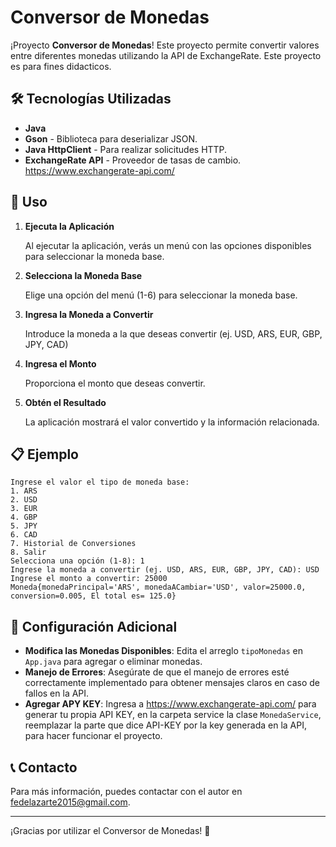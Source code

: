 # Conversor de Monedas

¡Proyecto **Conversor de Monedas**! Este proyecto permite convertir valores entre diferentes monedas utilizando la API de ExchangeRate. Este proyecto es para fines didacticos.

## 🛠️ Tecnologías Utilizadas

- **Java**
- **Gson** - Biblioteca para deserializar JSON.
- **Java HttpClient** - Para realizar solicitudes HTTP.
- **ExchangeRate API** - Proveedor de tasas de cambio. https://www.exchangerate-api.com/

## 🧩 Uso

1. **Ejecuta la Aplicación**

   Al ejecutar la aplicación, verás un menú con las opciones disponibles para seleccionar la moneda base.

2. **Selecciona la Moneda Base**

   Elige una opción del menú (1-6) para seleccionar la moneda base.

3. **Ingresa la Moneda a Convertir**

   Introduce la moneda a la que deseas convertir (ej. USD, ARS, EUR, GBP, JPY, CAD)

4. **Ingresa el Monto**

   Proporciona el monto que deseas convertir.

5. **Obtén el Resultado**

   La aplicación mostrará el valor convertido y la información relacionada.

## 📋 Ejemplo

```
Ingrese el valor el tipo de moneda base:
1. ARS
2. USD
3. EUR
4. GBP
5. JPY
6. CAD
7. Historial de Conversiones
8. Salir
Selecciona una opción (1-8): 1
Ingrese la moneda a convertir (ej. USD, ARS, EUR, GBP, JPY, CAD): USD
Ingrese el monto a convertir: 25000
Moneda{monedaPrincipal='ARS', monedaACambiar='USD', valor=25000.0, conversion=0.005, El total es= 125.0}

```

## 🔧 Configuración Adicional

- **Modifica las Monedas Disponibles**: Edita el arreglo `tipoMonedas` en `App.java` para agregar o eliminar monedas.
- **Manejo de Errores**: Asegúrate de que el manejo de errores esté correctamente implementado para obtener mensajes claros en caso de fallos en la API.
- **Agregar APY KEY**: Ingresa a https://www.exchangerate-api.com/ para generar tu propia API KEY, en la carpeta service la clase `MonedaService`, reemplazar la parte que dice API-KEY por la key generada en la API, para hacer funcionar el proyecto.

## 📞 Contacto

Para más información, puedes contactar con el autor en [fedelazarte2015@gmail.com](mailto:tu_email@ejemplo.com).

---

¡Gracias por utilizar el Conversor de Monedas! 🌟
